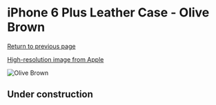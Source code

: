 # iPhone 6 Plus Leather Case - Olive Brown

[Return to previous page](/iphone_6)

[High-resolution image from Apple](https://store.storeimages.cdn-apple.com/8756/as-images.apple.com/is/MGQR2?wid=4500&hei=4500&fmt=png)

<div style="width: 512px"><img src="/almost_uncompressed/MGQR2.webp" alt="Olive Brown"></div>

## Under construction
